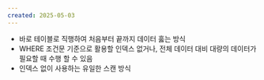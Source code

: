 ```yaml
---
created: 2025-05-03
---
```

- 바로 테이블로 직행하여 처음부터 끝까지 데이터 훓는 방식
- WHERE 조건문 기준으로 활용할 인덱스 없거나, 전체 데이터 대비 대량의 데이터가 필요할 때 수행 할 수 있음
- 인덱스 없이 사용하는 유일한 스캔 방식